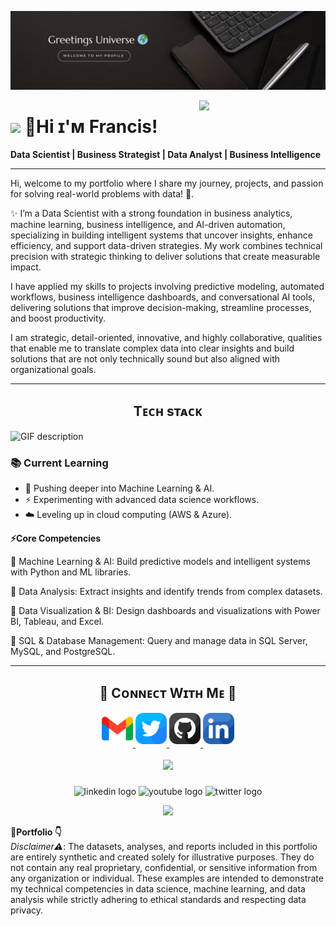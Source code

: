 
<!--Banner-->
![Francis Banner Image](./Banner.jpg)

<!--Night Owl image-->
<div>
  <img align="right" width="40%" src="https://owlbertsio-resized.s3.amazonaws.com/Popper.psd.full.png">
</div>

<!--Header Name-->
# <img src="https://emojis.slackmojis.com/emojis/images/1531849430/4246/blob-sunglasses.gif?1531849430" width="30"/> 👋Hi ɪ'ᴍ Francis! 
**Data Scientist | Business Strategist | Data Analyst | Business Intelligence**
<br /> 

------
<!--Start Intro-->               
<p align="left">Hi, welcome to my portfolio where I share my journey, projects, and passion for solving real-world problems with data! 🌟. </p>

✨ I’m a Data Scientist with a strong foundation in business analytics, machine learning, business intelligence, and AI-driven automation, specializing in building intelligent systems that uncover insights, enhance efficiency, and support data-driven strategies. My work combines technical precision with strategic thinking to deliver solutions that create measurable impact.

I have applied my skills to projects involving predictive modeling, automated workflows, business intelligence dashboards, and conversational AI tools, delivering solutions that improve decision-making, streamline processes, and boost productivity.

I am strategic, detail-oriented, innovative, and highly collaborative, qualities that enable me to translate complex data into clear insights and build solutions that are not only technically sound but also aligned with organizational goals.
<!--End Intro-->
----
<!--Languages and Tools Section-->       
<h2 align="center">Tᴇᴄʜ sᴛᴀᴄᴋ</h2> 
<picture>
  <source media="(prefers-color-scheme: dark)" srcset="./Skills_Animation_Dark.gif">
  <source media="(prefers-color-scheme: light)" srcset="./Skills_Animation_White.gif">
  <img align="left" alt="GIF description" src="./Skills_Animation_White.gif">
</picture>
<br />

<h3 align="left">📚 Current Learning</h3>
<ul align="left">
  <li>🤖 Pushing deeper into Machine Learning & AI.</li>
  <li>⚡  Experimenting with advanced data science workflows.</li>
  <li>☁️ Leveling up in cloud computing (AWS & Azure).</li>
</ul>



 **⚡Core Competencies**

📌 Machine Learning & AI: Build predictive models and intelligent systems with Python and ML libraries.

📌 Data Analysis: Extract insights and identify trends from complex datasets.

📌 Data Visualization & BI: Design dashboards and visualizations with Power BI, Tableau, and Excel.

📌 SQL & Database Management: Query and manage data in SQL Server, MySQL, and PostgreSQL.

----

<!--Contact Section--> 

<h2 align="center">🤝 Cᴏɴɴᴇᴄᴛ Wɪᴛʜ Mᴇ 🤝 </h2>
<div align="center">
  
<a href="mailto:francisaffulgyan@gmail.com" target="_blank">
<img src="./gmail.png" width=50 height=50 alt="francisaffulgyan" style="margin-bottom: 5px;" />
</a>

<a href="https://x.com/@nanagyan10999194" target="_blank">
<img src="./twitter.png" width=50 height=50 alt="@nanagyan10999194" style="margin-bottom: 5px;" />
</a>

<a href="https://www.githubcom/Nanagyan22" target="_blank">
<img src="./github.png" width=50 height=50 alt="Nanagyan22" style="margin-bottom: 5px;" />
</a>

<a href="https://https://www.linkedin.com/in/francis-afful-gyan-2b27a5153/" target="_blank">
<img src="./linkedin.png" width=50 height=50 alt="linkedin" style="margin-bottom: 5px;" />
</a>
</div>
<br/>

<div align="center">
  <img height="150" src="https://media.giphy.com/media/M9gbBd9nbDrOTu1Mqx/giphy.gif"  />
</div>

###

<div align="center">
  <img src="https://img.shields.io/static/v1?message=LinkedIn&logo=linkedin&label=&color=0077B5&logoColor=white&labelColor=&style=for-the-badge" height="25" alt="linkedin logo"  />
  <img src="https://img.shields.io/static/v1?message=Youtube&logo=youtube&label=&color=FF0000&logoColor=white&labelColor=&style=for-the-badge" height="25" alt="youtube logo"  />
  <img src="https://img.shields.io/static/v1?message=Twitter&logo=twitter&label=&color=1DA1F2&logoColor=white&labelColor=&style=for-the-badge" height="25" alt="twitter logo"  />
</div>

<!--Footer--> 
<p align="center">
  <img src="https://capsule-render.vercel.app/api?type=waving&color=gradient&height=65&section=footer"/>
</p>

**💼Portfolio 👇**
<br>
*Disclaimer⚠️*: The datasets, analyses, and reports included in this portfolio are entirely synthetic and created solely for illustrative purposes. They do not contain any real proprietary, confidential, or sensitive information from any organization or individual. These examples are intended to demonstrate my technical competencies in data science, machine learning, and data analysis while strictly adhering to ethical standards and respecting data privacy.

